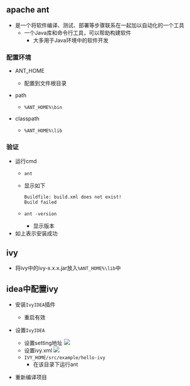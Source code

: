 ## apache ant
- 是一个将软件编译、测试、部署等步骤联系在一起加以自动化的一个工具
    - 一个Java库和命令行工具，可以帮助构建软件
        - 大多用于Java环境中的软件开发

### 配置环境
- ANT_HOME
    - 配置到文件根目录
- path
    - `%ANT_HOME%\bin`

- classpath
    - `%ANT_HOME%\lib`

### 验证
- 运行cmd
    - `ant`
    - 显示如下

        ```
        Buildfile: build.xml does not exist!
        Build failed
        ```
    - `ant -version`
        - 显示版本
- 如上表示安装成功

## ivy 
- 将ivy中的ivy-x.x.x.jar放入`%ANT_HOME%\lib`中

## idea中配置ivy
- 安装`IvyIDEA`插件
    - 重启有效

- 设置`IvyIDEA`
    - 设置setting地址
     ![](https://i.imgur.com/TUUBFFl.png)
    - 设置ivy.xml
     ![](https://i.imgur.com/RJwzTkI.png)
    - `IVY_HOME/src/example/hello-ivy` 
        - 在该目录下运行ant

- 重新编译项目